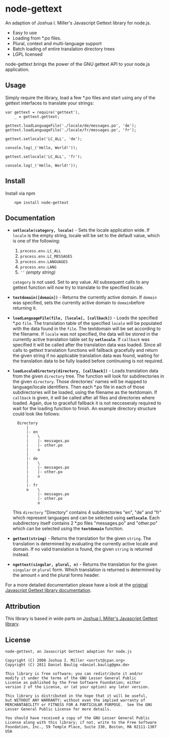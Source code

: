 node-gettext
============

An adaption of Joshua I. Miller's Javascript Gettext library for node.js.

* Easy to use
* Loading from \*.po files.
* Plural, context and multi-language support
* Batch loading of entire translation directory trees
* LGPL licensed

node-gettext brings the power of the GNU gettext API to your node.js application.

Usage
-----

Simply require the library, load a few \*.po files and start using any of the gettext interfaces to translate your strings:

    var gettext = require('gettext'),
        _ = gettext.gettext;

    gettext.loadLanguageFile('./locale/de/messages.po', 'de');
    gettext.loadLanguageFile('./locale/fr/messages.po', 'fr');

    gettext.setlocale('LC_ALL', 'de');

    console.log(_('Hello, World!'));

    gettext.setlocale('LC_ALL', 'fr');

    console.log(_('Hello, World!'));


Install
-------

Install via npm

        npm install node-gettext

Documentation
-------------

* __`setlocale(category, locale)`__ - Sets the locale application wide. If `locale` is the empty string, locale will be set to the default value, which is one of the following:

    1. `process.env.LC_ALL`
    2. `process.env.LC_MESSAGES`
    3. `process.env.LANGUAGES`
    4. `process.env.LANG`
    5. `''` *(empty string)*

    `category` is not used. Set to any value. All subsequent calls to any gettext function will now try to translate to the specified locale.

* __`textdomain([domain])`__ - Returns the currently active domain. If `domain` was specified, sets the currently active domain to `domain`before returning it. 

* __`loadLanguageFile(file, [locale], [callback])`__ - Loads the specified \*.po `file`. The translation table of the specified `locale` will be populated with the data found in the `file`. The textdomain will be set according to the filename. If `locale` was not specified, the data will be stored in the currently active translation table set by __`setlocale`__. If `callback` was specified it will be called after the translation data was loaded. Since all calls to gettext translation functions will fallback gracefully and return the given string if no applicable translation data was found, waiting for the translation data to be fully loaded before continueing is not required.

* __`loadLocaleDirectory(directory, [callback])`__ - Loads translation data from the given `directory` tree. The function will look for subdirectories in the given `directory`. Those directories' names will be mapped to language/locale identifiers. Then each \*.po file in each of those subdirectories will be loaded, using the filename as the textdomain. If `callback` is given, it will be called after all files and directories where loaded. Again, due to gracefull fallback it is not necceseraly required to wait for the loading function to finish. An example directory structure could look like follows:

        Directory
            |
            |- en
            |    \
            |    |- messages.po
            |    |- other.po
            |    o
            |
            |- de
            |    \
            |    |- messages.po
            |    |- other.po
            |    o
            |
            |- fr
            o    \
                 |- messages.po
                 |- other.po
                 o

    This `directory` "Directory" contains 4 subdirectories "en", "de" and "fr" which represent languages and can be selected using __`setlocale`__. Each subdirectory itself contains 2 \*.po files "messages.po" and "other.po" which can be selected using the __`textdomain`__ function.

* __`gettext(string)`__ - Returns the translation for the given `string`. The translation is determined by evaluating the currently active locale and domain. If no valid translation is found, the given `string` is returned instead.

* __`ngettext(singular, plural, n)`__ - Returns the translation for the given `singular` or `plural` form. Which translation is returned is determined by the amount `n` and the plural forms header. 

For a more detailed documentation please have a look at the [original Javascript Gettext library documentation](http://jsgettext.berlios.de/doc/html/Gettext.html).

Attribution
-----------

This library is based in wide parts on [Joshua I. Miller's Javascript Gettext library](http://jsgettext.berlios.de/).

License
-------

    node-gettext, an Javascript Gettext adaption for node.js

    Copyright (C) 2008 Joshua I. Miller <unrtst@cpan.org>
    Copyright (C) 2011 Daniel Baulig <daniel.baulig@gmx.de>

    This library is free software; you can redistribute it and/or
    modify it under the terms of the GNU Lesser General Public
    License as published by the Free Software Foundation; either
    version 2 of the License, or (at your option) any later version.

    This library is distributed in the hope that it will be useful,
    but WITHOUT ANY WARRANTY; without even the implied warranty of
    MERCHANTABILITY or FITNESS FOR A PARTICULAR PURPOSE.  See the GNU
    Lesser General Public License for more details.

    You should have received a copy of the GNU Lesser General Public
    License along with this library; if not, write to the Free Software
    Foundation, Inc., 59 Temple Place, Suite 330, Boston, MA 02111-1307  USA
